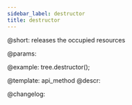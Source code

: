 ```yaml
---
sidebar_label: destructor
title: destructor
---          
```


@short: releases the occupied resources


@params:




@example:
tree.destructor();


@template: api_method
@descr:





@changelog:


